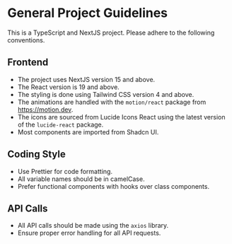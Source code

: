 # General Project Guidelines

This is a TypeScript and NextJS project. Please adhere to the following conventions.

## Frontend

- The project uses NextJS version 15 and above.
- The React version is 19 and above.
- The styling is done using Tailwind CSS version 4 and above.
- The animations are handled with the `motion/react` package from https://motion.dev.
- The icons are sourced from Lucide Icons React using the latest version of the `lucide-react` package.
- Most components are imported from Shadcn UI.

## Coding Style

- Use Prettier for code formatting.
- All variable names should be in camelCase.
- Prefer functional components with hooks over class components.

## API Calls

- All API calls should be made using the `axios` library.
- Ensure proper error handling for all API requests.
